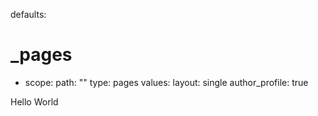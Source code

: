 defaults:
  # _pages
  - scope:
      path: ""
      type: pages
    values:
      layout: single
      author_profile: true
      
Hello World
